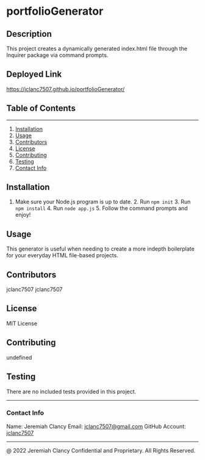 # **portfolioGenerator**

  ## Description

  This project creates a dynamically generated index.html file through the Inquirer package via command prompts.

  ## Deployed Link
  https://jclanc7507.github.io/portfolioGenerator/

  ## Table of Contents
----------------
1. [Installation](#installation)
2. [Usage](#usage)
3. [Contributors](#contributors)
4. [License](#license)
5. [Contributing](#contribution)
6. [Testing](#test)
7. [Contact Info](#contact)

## Installation 
1. Make sure your Node.js program is up to date. 2. Run `npm init` 3. Run `npm install` 4. Run `node app.js` 5. Follow the command prompts and enjoy! 

## Usage
This generator is useful when needing to create a more indepth boilerplate for your everyday HTML file-based projects.

## Contributors
jclanc7507 jclanc7507

## License
MIT License

## Contributing
undefined

## Testing
There are no included tests provided in this project.

---

### Contact Info
Name: Jeremiah Clancy
Email: jclanc7507@gmail.com
GitHub Account: [jclanc7507](https://www.github.com/jclanc7507)

---
@ 2022 Jeremiah Clancy
Confidential and Proprietary. All Rights Reserved.

